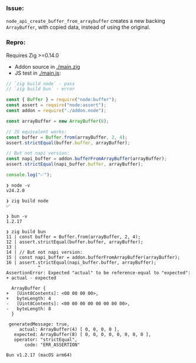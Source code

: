 ### Issue:

`node_api_create_buffer_from_arraybuffer` creates a new backing `ArrayBuffer`, with copied data, instead of using the original.

### Repro:

Requires Zig >=0.14.0
- Addon source in [./main.zig](./main.zig)
- JS test in [./main.js](./main.js):

```js
// `zig build node` - pass
// `zig build bun` - error

const { Buffer } = require("node:buffer");
const assert = require("node:assert");
const addon = require("./addon.node");

const arrayBuffer = new ArrayBuffer(8);

// JS equivalent works:
const buffer = Buffer.from(arrayBuffer, 2, 4);
assert.strictEqual(buffer.buffer, arrayBuffer);

// But not napi version:
const napi_buffer = addon.bufferFromArrayBuffer(arrayBuffer);
assert.strictEqual(napi_buffer.buffer, arrayBuffer);

console.log("✅");
```

```console
❯ node -v
v24.2.0

❯ zig build node
✅

❯ bun -v
1.2.17

❯ zig build bun
11 | const buffer = Buffer.from(arrayBuffer, 2, 4);
12 | assert.strictEqual(buffer.buffer, arrayBuffer);
13 |
14 | // But not napi version:
15 | const napi_buffer = addon.bufferFromArrayBuffer(arrayBuffer);
16 | assert.strictEqual(napi_buffer.buffer, arrayBuffer);
            ^
AssertionError: Expected "actual" to be reference-equal to "expected":
+ actual - expected

  ArrayBuffer {
+   [Uint8Contents]: <00 00 00 00>,
+   byteLength: 4
-   [Uint8Contents]: <00 00 00 00 00 00 00 00>,
-   byteLength: 8
  }

 generatedMessage: true,
     actual: ArrayBuffer(4) [ 0, 0, 0, 0 ],
   expected: ArrayBuffer(8) [ 0, 0, 0, 0, 0, 0, 0, 0 ],
   operator: "strictEqual",
       code: "ERR_ASSERTION"

Bun v1.2.17 (macOS arm64)
```
